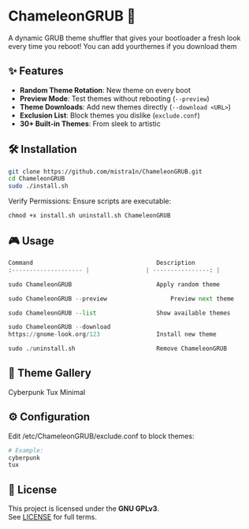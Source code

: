 # ChameleonGRUB 🦎

A dynamic GRUB theme shuffler that gives your bootloader a fresh look every time you reboot!
You can add yourthemes if you download them


## ✨ Features
- **Random Theme Rotation**: New theme on every boot
- **Preview Mode**: Test themes without rebooting (`--preview`)
- **Theme Downloads**: Add new themes directly (`--download <URL>`)
- **Exclusion List**: Block themes you dislike (`exclude.conf`)
- **30+ Built-in Themes**: From sleek to artistic

## 🛠 Installation
```bash
git clone https://github.com/mistra1n/ChameleonGRUB.git
cd ChameleonGRUB
sudo ./install.sh
```
Verify Permissions:
Ensure scripts are executable:
```
chmod +x install.sh uninstall.sh ChameleonGRUB
```
## 🎮 Usage

```python
Command	                                  Description
:-------------------- |                | ----------------: |

sudo ChameleonGRUB	                      Apply random theme

sudo ChameleonGRUB --preview	              Preview next theme

sudo ChameleonGRUB --list	              Show available themes

sudo ChameleonGRUB --download
https://gnome-look.org/123	              Install new theme

sudo ./uninstall.sh	                      Remove ChameleonGRUB
```

## 📸 Theme Gallery
Cyberpunk	Tux	Minimal

## ⚙️ Configuration

Edit /etc/ChameleonGRUB/exclude.conf to block themes:
```python
# Example:
cyberpunk
tux
```
## 📜 License
This project is licensed under the **GNU GPLv3**.  
See [LICENSE](LICENSE) for full terms.
